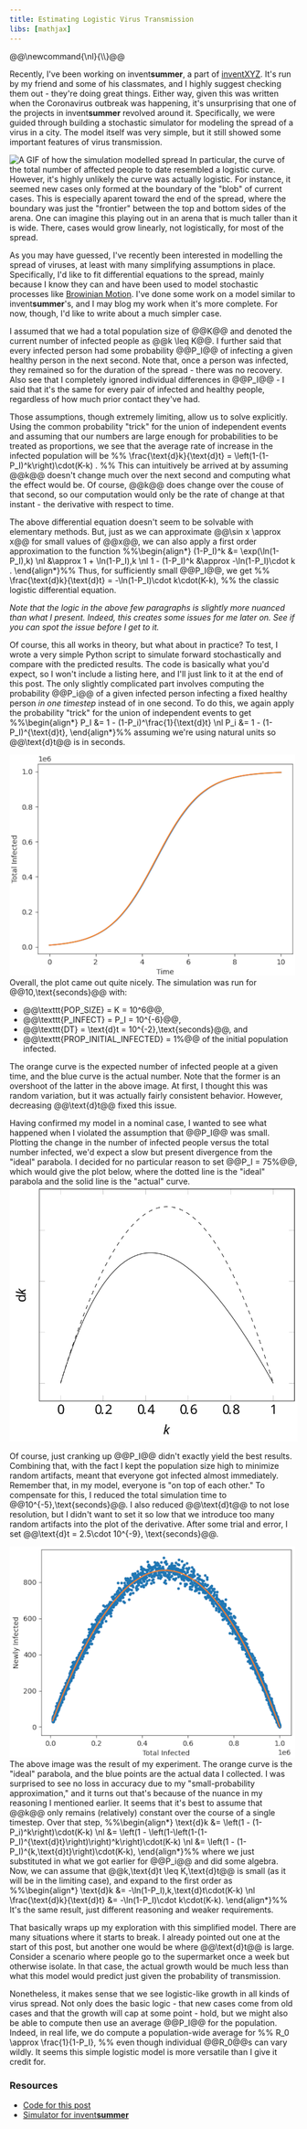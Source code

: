 ```yaml
---
title: Estimating Logistic Virus Transmission
libs: [mathjax]
---
```


<div class="mathjaxDeclarations">
    @@\newcommand{\nl}{\\}@@
</div>

Recently, I've been working on invent**summer**, a part of
[inventXYZ](https://inventxyz.com). It's run by my friend and some of his
classmates, and I highly suggest checking them out - they're doing great things.
Either way, given this was written when the Coronavirus outbreak was happening,
it's unsurprising that one of the projects in invent**summer** revolved around
it. Specifically, we were guided through building a stochastic simulator for
modeling the spread of a virus in a city. The model itself was very simple, but
it still showed some important features of virus transmission.

![A GIF of how the simulation modelled spread](/assets/2020/08/08/runthrough.gif)
In particular, the curve of the total number of affected people to date
resembled a logistic curve. However, it's highly unlikely the curve was actually
logistic. For instance, it seemed new cases only formed at the boundary of the
"blob" of current cases. This is especially aparent toward the end of the
spread, where the boundary was just the "frontier" between the top and bottom
sides of the arena. One can imagine this playing out in an arena that is much
taller than it is wide. There, cases would grow linearly, not logistically, for
most of the spread.

As you may have guessed, I've recently been interested in modelling the spread
of viruses, at least with many simplifying assumptions in place. Specifically,
I'd like to fit differential equations to the spread, mainly because I know they
can and have been used to model stochastic processes like
[Browinian Motion](https://en.wikipedia.org/wiki/Brownian_motion). I've done
some work on a model similar to invent**summer**'s, and I may blog my work when
it's more complete. For now, though, I'd like to write about a much simpler
case.

I assumed that we had a total population size of @@K@@ and denoted the current
number of infected people as @@k \leq K@@. I further said that every infected
person had some probability @@P_I@@ of infecting a given healthy person in the
next second. Note that, once a person was infected, they remained so for the
duration of the spread - there was no recovery. Also see that I completely
ignored individual differences in @@P_I@@ - I said that it's the same for every
pair of infected and healthy people, regardless of how much prior contact
they've had.

Those assumptions, though extremely limiting, allow us to solve explicitly.
Using the common probability "trick" for the union of independent events and
assuming that our numbers are large enough for probabilities to be treated as
proportions, we see that the average rate of increase in the infected population
will be
%% \frac{\text{d}k}{\text{d}t} = \left(1-(1-P_I)^k\right)\cdot(K-k) . %%
This can intuitively be arrived at by assuming @@k@@ doesn't change much over
the next second and computing what the effect would be. Of course, @@k@@ does
change over the couse of that second, so our computation would only be the rate
of change at that instant - the derivative with respect to time.

The above differential equation doesn't seem to be solvable with elementary
methods. But, just as we can approximate @@\sin x \approx x@@ for small values
of @@x@@, we can also apply a first order approximation to the function
%%\begin{align\*}
(1-P_I)^k &= \exp(\ln(1-P_I)\,k) \nl
    &\approx 1 + \ln(1-P_I)\,k \nl
1 - (1-P_I)^k &\approx -\ln(1-P_I)\cdot k .
\end{align\*}%%
Thus, for sufficiently small @@P_I@@, we get
%% \frac{\text{d}k}{\text{d}t} = -\ln(1-P_I)\cdot k\cdot(K-k), %%
the classic logistic differential equation.

*Note that the logic in the above few paragraphs is slightly more nuanced than
what I present. Indeed, this creates some issues for me later on. See if you can
spot the issue before I get to it.*

Of course, this all works in theory, but what about in practice? To test, I
wrote a very simple Python script to simulate forward stochastically and compare
with the predicted results. The code is basically what you'd expect, so I won't
include a listing here, and I'll just link to it at the end of this post. The
only slightly complicated part involves computing the probability @@P_i@@ of a
given infected person infecting a fixed healthy person *in one timestep* instead
of in one second. To do this, we again apply the probability "trick" for the
union of independent events to get
%%\begin{align\*}
P_I &= 1 - (1-P_i)^\frac{1}{\text{d}t} \nl
P_i &= 1 - (1-P_I)^{\text{d}t},
\end{align\*}%%
assuming we're using natural units so @@\text{d}t@@ is in seconds.

![A plot of the the growth](/assets/2020/08/08/growth.png) Overall, the plot
came out quite nicely. The simulation was run for @@10\,\text{seconds}@@ with:
* @@\texttt{POP_SIZE} = K = 10^6@@,
* @@\texttt{P_INFECT} = P_I = 10^{-6}@@,
* @@\texttt{DT} = \text{d}t = 10^{-2}\,\text{seconds}@@, and
* @@\texttt{PROP_INITIAL_INFECTED} = 1\%@@ of the initial population infected.

The orange curve is the expected number of infected people at a given time, and
the blue curve is the actual number. Note that the former is an overshoot of the
latter in the above image. At first, I thought this was random variation, but it
was actually fairly consistent behavior. However, decreasing @@\text{d}t@@ fixed
this issue.

Having confirmed my model in a nominal case, I wanted to see what happened when
I violated the assumption that @@P_I@@ was small. Plotting the change in the
number of infected people versus the total number infected, we'd expect a slow
but present divergence from the "ideal" parabola. I decided for no particular
reason to set @@P_I = 75\%@@, which would give the plot below, where the dotted
line is the "ideal" parabola and the solid line is the "actual" curve.
![A plot of the "ideal" parabola compared to the "actual" curve](/assets/2020/08/08/small_p_error.svg)

Of course, just cranking up @@P_I@@ didn't exactly yield the best results.
Combining that, with the fact I kept the population size high to minimize random
artifacts, meant that everyone got infected almost immediately. Remember that,
in my model, everyone is "on top of each other." To compensate for this, I
reduced the total simulation time to @@10^{-5}\,\text{seconds}@@. I also reduced
@@\text{d}t@@ to not lose resolution, but I didn't want to set it so low that
we introduce too many random artifacts into the plot of the derivative. After
some trial and error, I set @@\text{d}t = 2.5\cdot 10^{-9}\, \text{seconds}@@.

![The result](/assets/2020/08/08/dk.png)
The above image was the result of my experiment. The orange curve is the "ideal"
parabola, and the blue points are the actual data I collected. I was surprised
to see no loss in accuracy due to my "small-probability approximation," and it
turns out that's because of the nuance in my reasoning I mentioned earlier. It
seems that it's best to assume that @@k@@ only remains (relatively) constant
over the course of a single timestep. Over that step,
%%\begin{align\*}
\text{d}k &= \left(1 - (1-P_i)^k\right)\cdot(K-k) \nl
    &= \left(1 - \left(1-\left(1-(1-P_I)^{\text{d}t}\right)\right)^k\right)\cdot(K-k) \nl
    &= \left(1 - (1-P_I)^{k\,\text{d}t}\right)\cdot(K-k),
\end{align\*}%%
where we just substituted in what we got earlier for @@P_i@@ and did some
algebra. Now, we can assume that @@k\,\text{d}t \leq K\,\text{d}t@@ is small (as
it will be in the limiting case), and expand to the first order as
%%\begin{align\*}
\text{d}k &= -\ln(1-P_I)\,k\,\text{d}t\cdot(K-k) \nl
\frac{\text{d}k}{\text{d}t} &= -\ln(1-P_I)\cdot k\cdot(K-k).
\end{align\*}%%
It's the same result, just different reasoning and weaker requirements.

That basically wraps up my exploration with this simplified model. There are
many situations where it starts to break. I already pointed out one at the start
of this post, but another one would be where @@\text{d}t@@ is large. Consider a
scenario where people go to the supermarket once a week but otherwise isolate.
In that case, the actual growth would be much less than what this model would
predict just given the probability of transmission.

Nonetheless, it makes sense that we see logistic-like growth in all kinds of
virus spread. Not only does the basic logic - that new cases come from old cases
and that the growth will cap at some point - hold, but we might also be able to
compute then use an average @@P_I@@ for the population. Indeed, in real life, we
do compute a population-wide average for
%% R_0 \approx \frac{1}{1-P_I}, %%
even though individual @@R_0@@s can vary wildly. It seems this simple logistic
model is more versatile than I give it credit for.

### Resources
* [Code for this post](https://github.com/ammrat13/ammrat13.github.io/tree/master/assets/2020/08/08/simulation)
* [Simulator for invent**summer**](https://github.com/ammrat13/inventsummer-2020/tree/master/covidsim)
